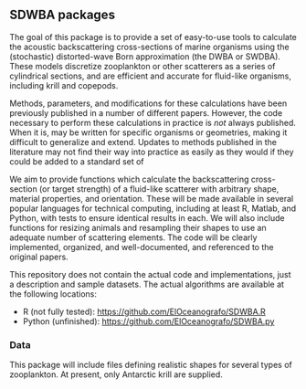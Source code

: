 ## SDWBA packages ##

The goal of this package is to provide a set of easy-to-use tools to calculate the acoustic backscattering cross-sections of marine organisms using the (stochastic) distorted-wave Born approximation (the DWBA or SWDBA).  These models discretize zooplankton or other scatterers as a series of cylindrical sections, and are efficient and accurate for fluid-like organisms, including krill and copepods.

Methods, parameters, and modifications for these calculations have been previously published in a number of different papers.  However, the code necessary to perform these calculations in practice is *not* always published.  When it is, may be written for specific organisms or geometries, making it difficult to generalize and extend.  Updates to methods published in the literature may not find their way into practice as easily as they would if they could be added to a standard set of 

We aim to provide functions which calculate the backscattering cross-section (or target strength) of a fluid-like scatterer with arbitrary shape, material properties, and orientation.  These will be made available in several popular languages for technical computing, including at least R, Matlab, and Python, with tests to ensure identical results in each.  We will also include functions for resizing animals and resampling their shapes to use an adequate number of scattering elements. The code will be clearly implemented, organized, and well-documented, and referenced to the original papers.

This repository does not contain the actual code and implementations, just a description and sample datasets. The actual algorithms are available at the following locations:

* R (not fully tested): https://github.com/ElOceanografo/SDWBA.R
* Python (unfinished): https://github.com/ElOceanografo/SDWBA.py

### Data ###

This package will include files defining realistic shapes for several types of zooplankton.  At present, only Antarctic krill are supplied.
